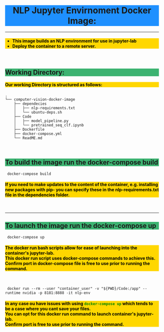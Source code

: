 <h1 style="Text-Align:center; background-color:DodgerBlue;">
NLP Jupyter Envirnoment Docker Image:
</h1>

---
<h4 style="Text-Align:left;color:black; background-color:Gold;">
    <ul>
    <li>This image builds an NLP environment for use in jupyter-lab <br>
    <li>Deploy the container to a remote server.<br>
    </ul>
</h4>
<br>

<h2 style="Text-Align:left; background-color:MediumSeaGreen;">
Working Directory:
</h2>

<h4 style="Text-Align:left;color:black; background-color:Gold;">
Our working Directory is structured as follows:
</h4>

```
.
└── computer-vision-docker-image
    ├── dependecies
    │   ├── nlp-requirements.txt
    │   └── ubuntu-deps.sh
    ├── Code
    │   ├── model_pipeline.py
    │   └── pretrained_seq_clf.ipynb    
    ├── Dockerfile
    ├── docker-compose.yml
    └── ReadME.md
```
<br>

<h2 style="Text-Align:left; background-color:MediumSeaGreen;">
To build the image run the docker-compose build
</h2>

```shell
 docker-compose build
```
<h4 style="Text-Align:left;color:black; background-color:Gold;">
If you need to make updates to the content of the container, e.g. 
installing new packages with pip- you can specify these in the nlp-requirements.txt file in the dependencies folder.
</h4>

<br> 

 ---

<h2 style="Text-Align:left; background-color:MediumSeaGreen;">
To launch the image run the docker-compose up
</h2>

```shell
 docker-compose up
```
<h4 style="Text-Align:left;color:black; background-color:Gold;">
The docker run bash scripts allow for ease of launching into the container's jupyter-lab. <br> 
This docker run script uses docker-compose commands to achieve this.<br> 
Confirm port in docker-compose file is free to use prior to running the command.<br>
</h4>

<br>


```shell
 docker run --rm --user "container_user" -v "${PWD}/Code:/app" --runtime nvidia -p 8181:8888 -it nlp-env  
```
<h4 style="Text-Align:left;color:black; background-color:Gold;">
In any case ou have issues with using <code style="color:green">docker-compose up</code> which tends to be a case where you cant save your files. <br>
You can opt for this docker run command to launch container's jupyter-lab. <br>  
Confirm port is free to use prior to running the command.<br>
</h4>
